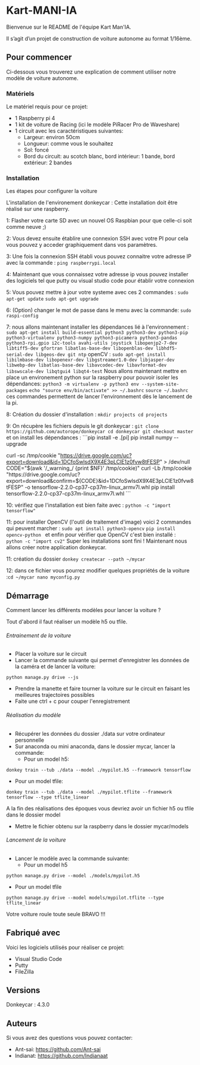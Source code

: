 # Kart-MANI-IA

Bienvenue sur le README de l'équipe Kart Man'IA.

Il s’agit d’un projet de construction de voiture autonome au format 1/16ème.

## Pour commencer

Ci-dessous vous trouverez une explication de comment utiliser notre modèle de voiture autonome.

### Matériels

Le matériel requis pour ce projet:

- 1 Raspberry pi 4 
-	1 kit de voiture de Racing (ici le modèle PiRacer Pro de Waveshare)
-	1 circuit avec les caractéristiques suivantes:
     - Largeur: environ 50cm
     - Longueur: comme vous le souhaitez
     - Sol: foncé
     - Bord du circuit: au scotch blanc, bord intérieur: 1 bande, bord extérieur: 2 bandes

### Installation

Les étapes pour configurer la voiture

L'installation de l'environement donkeycar :
Cette installation doit être réalisé sur une raspberry.
 
 1: Flasher votre carte SD avec un nouvel OS Raspbian pour que celle-ci soit comme neuve ;)
 
 2: Vous devez ensuite établire une connexion SSH avec votre PI pour cela vous pouvez y acceder graphiquement dans vos paramètres.
 
 3: Une fois la connexion SSH établi vous pouvez connaitre votre adresse IP avec la commande : ```ping raspberrypi.local ```
 
 4: Maintenant que vous connaissez votre adresse ip vous pouvez installer des logiciels tel que putty ou visual studio code pour établir votre connexion
 
 5: Vous pouvez mettre à jour votre systeme avec ces 2 commandes :  ```sudo apt-get update``` ```sudo apt-get upgrade```
 
 6: (Option) changer le mot de passe dans le menu avec la commande: ``` sudo raspi-config ```
 
 7: nous allons maintenant installer les dépendances lié à l'environnement : ``` sudo apt-get install build-essential python3 python3-dev python3-pip python3-virtualenv python3-numpy python3-picamera python3-pandas python3-rpi.gpio i2c-tools avahi-utils joystick libopenjp2-7-dev libtiff5-dev gfortran libatlas-base-dev libopenblas-dev libhdf5-serial-dev libgeos-dev git ntp``` openCV : ``` sudo apt-get install libilmbase-dev libopenexr-dev libgstreamer1.0-dev libjasper-dev libwebp-dev libatlas-base-dev libavcodec-dev libavformat-dev libswscale-dev libqtgui4 libqt4-test ```
 Nous allons maintenant mettre en place un environement python sur la raspberry pour pouvoir isoler les dépendances: 
 ```python3 -m virtualenv -p python3 env --system-site-packages```
```echo "source env/bin/activate" >> ~/.bashrc```
```source ~/.bashrc ``` ces commandes permettent de lancer l'environnement dès le lancement de la pi.

8: Création du dossier d'installation : ```mkdir projects cd projects```

9: On récupère les fichiers depuis le git donkeycar :  ```git clone https://github.com/autorope/donkeycar
                                                        cd donkeycar
                                                        git checkout master``` et on install les dépendances :
                                                        ```pip install -e .[pi]
pip install numpy --upgrade

curl -sc /tmp/cookie "https://drive.google.com/uc?export=download&id=1DCfoSwlsdX9X4E3pLClE1z0fvw8tFESP" > /dev/null
CODE="$(awk '/_warning_/ {print $NF}' /tmp/cookie)"
curl -Lb /tmp/cookie "https://drive.google.com/uc?export=download&confirm=${CODE}&id=1DCfoSwlsdX9X4E3pLClE1z0fvw8tFESP" -o tensorflow-2.2.0-cp37-cp37m-linux_armv7l.whl
pip install tensorflow-2.2.0-cp37-cp37m-linux_armv7l.whl ``` 

10: vérifiez que l'installation est bien faite avec : ``` python -c "import tensorflow" ```

11: pour installer OpenCV (l'outil de traitement d'image) voici 2 commandes qui peuvent marcher : ```sudo apt install python3-opencv``` ```pip install opencv-python ``` et enfin pour vérifier que OpenCV c'est bien installé : ``` python -c "import cv2"```
Super les installations sont fini !
Maintenant nous allons créer notre application donkeycar.

11: création du dossier ```donkey createcar --path ~/mycar```

12: dans ce fichier vous pourrez modifier quelques propriétés de la voiture :```cd ~/mycar
nano myconfig.py```

## Démarrage
Comment lancer les différents modèles pour lancer la voiture ?

Tout d'abord il faut réaliser un modèle h5 ou tfile. 

###### Entrainement de la voiture

- Placer la voiture sur le circuit
- Lancer la commande suivante qui permet d'enregistrer les données de la caméra et de lancer la voiture:

``` python manage.py drive --js ```

- Prendre la manette et faire tourner la voiture sur le circuit en faisant les meilleures trajectoires possibles
- Faite une ctrl + c pour couper l'enregistrement

###### Réalisation du modèle

- Récupérer les données du dossier ./data sur votre ordinateur personnelle
- Sur anaconda ou mini anaconda, dans le dossier mycar, lancer la commande:
  - Pour un model h5:
 
``` donkey train --tub ./data --model ./mypilot.h5 --framework tensorflow ```

  - Pour un model tfile:

``` donkey train --tub ./data --model ./mypilot.tflite --framework tensorflow --type tflite_linear ```

A la fin des réalisations des époques vous devriez avoir un fichier h5 ou tfile dans le dossier model
- Mettre le fichier obtenu sur la raspberry dans le dossier mycar/models

###### Lancement de la voiture

- Lancer le modèle avec la commande suivante:
  - Pour un model h5

``` python manage.py drive --model ./models/mypilot.h5 ```

  - Pour un model tfile

``` python manage.py drive --model models/mypilot.tflite --type tflite_linear ```

Votre voiture roule toute seule BRAVO !!!


## Fabriqué avec

Voici les logiciels utilisés pour réaliser ce projet:

- Visual Studio Code
- Putty
- FileZilla

## Versions

Donkeycar : 4.3.0

## Auteurs

Si vous avez des questions vous pouvez contacter:
- Ant-sai: https://github.com/Ant-sai
- Indianat: https://github.com/Indianaat
